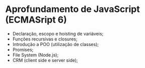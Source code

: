 # Aprofundamento de JavaScript (ECMASript 6)
* Declaração, escopo e hoisting de variáveis;
* Funções recursivas e closures;
* Introdução a POO (utilização de classes);
* Promises;
* File System (Node.js);
* CRM (client side e server side);
